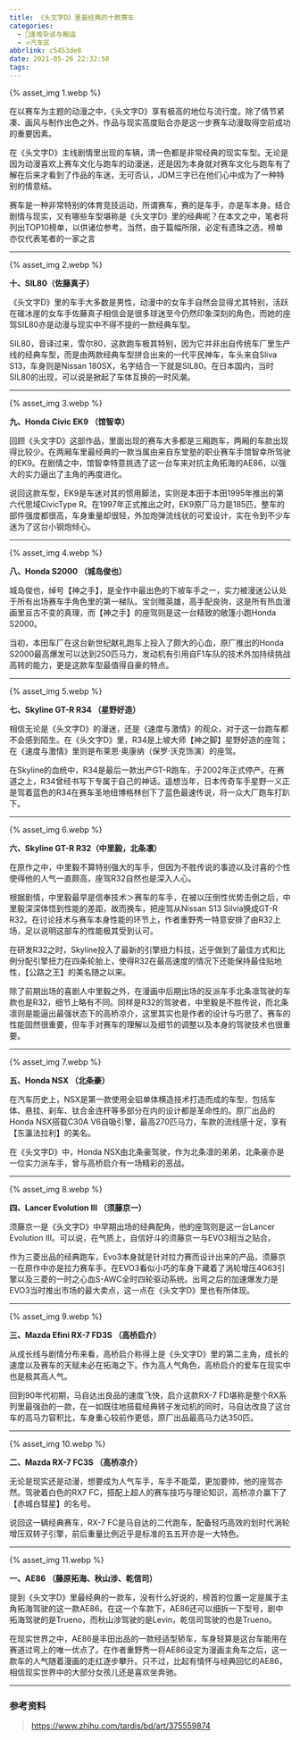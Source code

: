 ```yaml
---
title: 《头文字D》里最经典的十款赛车
categories:
  - 🌙逢坂杂谈与搬运
  - ⭐汽车区
abbrlink: c5453de8
date: 2021-05-26 22:32:50
tags:
---
```


{% asset_img 1.webp %}

在以赛车为主题的动漫之中，《头文字D》享有极高的地位与流行度。除了情节紧凑、画风与制作出色之外，作品与现实高度贴合亦是这一步赛车动漫取得空前成功的重要因素。

在《头文字D》主线剧情里出现的车辆，清一色都是非常经典的现实车型。无论是因为动漫喜欢上赛车文化与跑车的动漫迷，还是因为本身就对赛车文化与跑车有了解在后来才看到了作品的车迷，无可否认，JDM三字已在他们心中成为了一种特别的情意结。

<!--more-->

赛车是一种非常特别的体育竞技运动，所谓赛车，赛的是车手，亦是车本身。结合剧情与现实，又有哪些车型堪称是《头文字D》里的经典呢？在本文之中，笔者将列出TOP10榜单，以供诸位参考。当然，由于篇幅所限，必定有遗珠之选，榜单亦仅代表笔者的一家之言

***

{% asset_img 2.webp %}

**十、SIL80（佐藤真子）**

《头文字D》里的车手大多数是男性，动漫中的女车手自然会显得尤其特别，活跃在碓冰崖的女车手佐藤真子相信会是很多球迷至今仍然印象深刻的角色，而她的座驾SIL80亦是动漫与现实中不得不提的一款经典车型。

SIL80，音译过来，雪尔80，这款跑车极其特别，因为它并非出自传统车厂里生产线的经典车型，而是由两款经典车型拼合出来的一代平民神车，车头来自Sliva S13，车身则是Nissan 180SX，名字结合一下就是SIL80。在日本国内，当时SIL80的出现，可以说是掀起了车体互换的一时风潮。

***

{% asset_img 3.webp %}

**九、Honda Civic EK9 （馆智幸）**

回顾《头文字D》这部作品，里面出现的赛车大多都是三厢跑车，两厢的车款出现得比较少。在两厢车里最经典的一款当属由来自东堂塾的职业赛车手馆智幸所驾驶的EK9。在剧情之中，馆智幸特意挑选了这一台车来对抗主角拓海的AE86，以强大的实力逼出了主角的再度进化。

说回这款车型，EK9是车迷对其的惯用脚法，实则是本田于本田1995年推出的第六代思域CivicType R。在1997年正式推出之时，EK9原厂马力是185匹，整车的部件强度都很高，车身重量却很轻，外加炮弹流线状的可爱设计，实在令到不少车迷为了这台小钢炮倾心。

***

{% asset_img 4.webp %}

**八、Honda S2000 （城岛俊也）**

城岛俊也，绰号【神之手】，是全作中最出色的下坡车手之一，实力被漫迷公认处于所有出场赛车手角色里的第一梯队。宝剑赠英雄，高手配良驹，这是所有热血漫画里亘古不变的真理，而【神之手】的座驾则是这一台精致的敞篷小跑Honda S2000。

当初，本田车厂在这台新世纪献礼跑车上投入了颇大的心血，原厂推出的Honda S2000最高爆发可以达到250匹马力，发动机有引用自F1车队的技术外加持续挑战高转的能力，更是这款车型最值得自豪的特点。

***

{% asset_img 5.webp %}

**七、Skyline GT-R R34 （星野好造）**

相信无论是《头文字D》的漫迷，还是《速度与激情》的观众，对于这一台跑车都不会感到陌生。在《头文字D》里，R34是上坡大师【神之脚】星野好造的座驾；在《速度与激情》里则是布莱恩·奥康纳（保罗·沃克饰演）的座驾。

在Skyline的血统中，R34是最后一款出产GT-R跑车，于2002年正式停产。在赛道之上，R34曾经书写下专属于自己的神话。遥想当年，日本传奇车手星野一义正是驾着蓝色的R34在赛车圣地纽博格林创下了蓝色最速传说，将一众大厂跑车打趴下。

***

{% asset_img 6.webp %}

**六、Skyline GT-R R32（中里毅，北条凛）**

在原作之中，中里毅不算特别强大的车手，但因为不胜传说的事迹以及讨喜的个性使得他的人气一直颇高，座驾R32自然也是深入人心。

根据剧情，中里毅最早是信奉技术＞赛车的车手，在被以压倒性优势击倒之后，中里毅深深体悟到性能的差距，故而换车，把座驾从Nissan S13 Silvia换成GT-R R32。在讨论技术与赛车本身性能的环节上，作者重野秀一特意安排了由R32上场，足以说明这部车的性能极其受到认可。

在研发R32之时，Skyline投入了最新的引擎扭力科技，近乎做到了最佳方式和比例分配引擎扭力在四条轮胎上，使得R32在最高速度的情况下还能保持最佳贴地性，【公路之王】的美名随之以来。

除了前期出场的喜剧人中里毅之外，在漫画中后期出场的反派车手北条凛驾驶的车款也是R32，细节上略有不同。同样是R32的驾驶者，中里毅是不胜传说，而北条凛则是能逼出最强状态下的高桥凉介，这里其实也是作者的设计与巧思了。赛车的性能固然很重要，但车手对赛车的理解以及细节的调整以及本身的驾驶技术也很重要。

***

{% asset_img 7.webp %}

**五、Honda NSX （北条豪）**

在汽车历史上，NSX是第一款使用全铝单体横造技术打造而成的车型，包括车体、悬挂、刹车、钛合金连杆等多部分在内的设计都是革命性的。原厂出品的Honda NSX搭载C30A V6自吸引擎，最高270匹马力，车款的流线感十足，享有【东瀛法拉利】的美名。

在《头文字D》中，Honda NSX由北条豪驾驶，作为北条凛的弟弟，北条豪亦是一位实力派车手，曾与高桥启介有一场精彩的恶战。

***

{% asset_img 8.webp %}

**四、Lancer Evolution III （须藤京一）**

须藤京一是《头文字D》中早期出场的经典配角，他的座驾则是这一台Lancer Evolution III。可以说，在气质上，自信好斗的须藤京一与EVO3相当之贴合。

作为三菱出品的经典跑车，Evo3本身就是针对拉力赛而设计出来的产品，须藤京一在原作中亦是拉力赛车手。在EVO3看似小巧的车身下藏着了涡轮增压4G63引擎以及三菱的一时之心血S-AWC全时四轮驱动系统。出弯之后的加速爆发力是EVO3当时推出市场的最大卖点，这一点在《头文字D》里也有所体现。

***

{% asset_img 9.webp %}

**三、Mazda Efini RX-7 FD3S （高桥启介）**

从成长线与剧情分布来看，高桥启介称得上是《头文字D》里的第二主角，成长的速度以及赛车的天赋未必在拓海之下。作为高人气角色，高桥启介的爱车在现实中也是极其高人气。

回到90年代初期，马自达出良品的速度飞快，启介这款RX-7 FD堪称是整个RX系列里最强劲的一款，在一如既往地搭载经典转子发动机的同时，马自达改良了这台车的高马力容积比，车身重心较前作更低，原厂出品最高马力达350匹。

***

{% asset_img 10.webp %}

**二、Mazda RX-7 FC3S （高桥凉介）**

无论是现实还是动漫，想要成为人气车手，车手不能菜，更加要帅，他的座驾亦然。驾驶着白色的RX7 FC，搭配上超人的赛车技巧与理论知识，高桥凉介赢下了【赤城白彗星】的名号。

说回这一辆经典赛车，RX-7 FC是马自达的二代跑车，配备轻巧高效的划时代涡轮增压双转子引擎，前后重量比例近乎是标准的五五开亦是一大特色。

***

{% asset_img 11.webp %}

**一、AE86 （藤原拓海、秋山涉、乾信司）**

提到《头文字D》里最经典的一款车，没有什么好说的，榜首的位置一定是属于主角拓海驾驶的这一款AE86。在这一个车款下，AE86还可以细拆一下型号，剧中拓海驾驶的是Trueno，而秋山涉驾驶的是Levin，乾信司驾驶的也是Trueno。

在现实世界之中，AE86是丰田出品的一款经适型轿车，车身轻算是这台车能用在赛道过弯上的唯一优点了。在作者重野秀一将AE86设定为漫画主角车之后，这一款车的人气随着漫画的走红逐步攀升。只不过，比起有情怀与经典回忆的AE86，相信现实世界中的大部分女孩儿还是喜欢坐奔驰。

***

### 参考资料

> <https://www.zhihu.com/tardis/bd/art/375559874>
